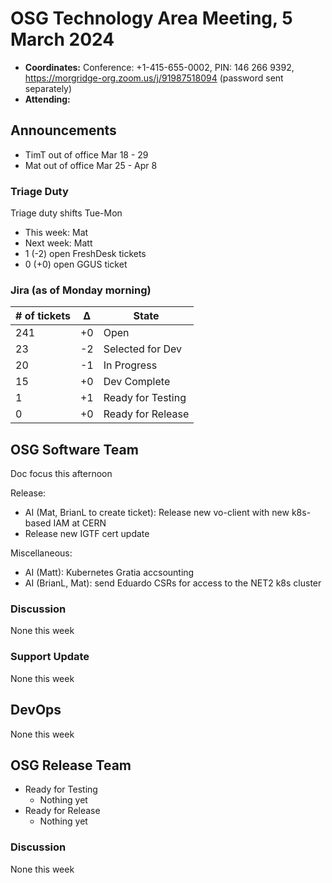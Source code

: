 # OSG Technology Area Meeting, 5 March 2024

-   **Coordinates:** Conference: +1-415-655-0002, PIN: 146 266 9392,
    <https://morgridge-org.zoom.us/j/91987518094> (password sent separately)
-   **Attending:** 

## Announcements

-  TimT out of office Mar 18 - 29
-  Mat out of office Mar 25 - Apr 8

### Triage Duty

Triage duty shifts Tue-Mon

-   This week: Mat
-   Next week: Matt
-   1 (-2) open FreshDesk tickets
-   0 (+0) open GGUS ticket

### Jira (as of Monday morning)

| # of tickets | &Delta; | State             |
|--------------|---------|-------------------|
| 241          | +0      | Open              |
| 23           | -2      | Selected for Dev  |
| 20           | -1      | In Progress       |
| 15           | +0      | Dev Complete      |
| 1            | +1      | Ready for Testing |
| 0            | +0      | Ready for Release |

## OSG Software Team

Doc focus this afternoon

Release:
-   AI (Mat, BrianL to create ticket): Release new vo-client with new k8s-based IAM at CERN
-   Release new IGTF cert update

Miscellaneous:
-   AI (Matt): Kubernetes Gratia accsounting
-   AI (BrianL, Mat): send Eduardo CSRs for access to the NET2 k8s cluster

### Discussion

None this week

### Support Update

None this week

## DevOps

None this week

## OSG Release Team

-   Ready for Testing
    -   Nothing yet
-   Ready for Release
    -   Nothing yet

### Discussion

None this week
